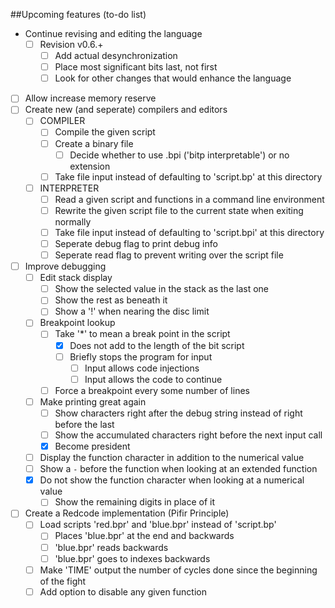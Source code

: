 ##Upcoming features
(to-do list)

- Continue revising and editing the language
  - [ ] Revision v0.6.+
    - [ ] Add actual desynchronization
	- [ ] Place most significant bits last, not first
    - [ ] Look for other changes that would enhance the language
- [ ] Allow increase memory reserve
- [ ] Create new (and seperate) compilers and editors
  - [ ] COMPILER
    - [ ] Compile the given script
    - [ ] Create a binary file
      - [ ] Decide whether to use .bpi ('bitp interpretable') or no extension
    - [ ] Take file input instead of defaulting to 'script.bp' at this directory
  - [ ] INTERPRETER
    - [ ] Read a given script and functions in a command line environment
    - [ ] Rewrite the given script file to the current state when exiting normally
    - [ ] Take file input instead of defaulting to 'script.bpi' at this directory
    - [ ] Seperate debug flag to print debug info
    - [ ] Seperate read flag to prevent writing over the script file
- [ ] Improve debugging
  - [ ] Edit stack display
    - [ ] Show the selected value in the stack as the last one
    - [ ] Show the rest as beneath it
    - [ ] Show a '!' when nearing the disc limit
  - [ ] Breakpoint lookup
    - [ ] Take '*' to mean a break point in the script
      - [x] Does not add to the length of the bit script
      - [ ] Briefly stops the program for input
        - [ ] Input allows code injections
        - [ ] Input allows the code to continue
    - [ ] Force a breakpoint every some number of lines
  - [ ] Make printing great again
    - [ ] Show characters right after the debug string instead of right before the last
	- [ ] Show the accumulated characters right before the next input call
	- [x] Become president
  - [ ] Display the function character in addition to the numerical value
  - [ ] Show a `-` before the function when looking at an extended function
  - [x] Do not show the function character when looking at a numerical value
    - [ ] Show the remaining digits in place of it
- [ ] Create a Redcode implementation (Pifir Principle)
  - [ ] Load scripts 'red.bpr' and 'blue.bpr' instead of 'script.bp'
    - [ ] Places 'blue.bpr' at the end and backwards
    - [ ] 'blue.bpr' reads backwards
	- [ ] 'blue.bpr' goes to indexes backwards
  - [ ] Make 'TIME' output the number of cycles done since the beginning of the fight
  - [ ] Add option to disable any given function